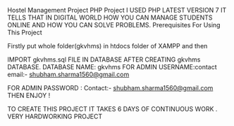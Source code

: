 Hostel Management Project 
PHP Project
I USED PHP LATEST VERSION 7 
IT TELLS THAT IN DIGITAL WORLD HOW YOU CAN MANAGE STUDENTS ONLINE AND HOW YOU CAN SOLVE PROBLEMS.
Prerequisites For Using This Project

Firstly put whole folder(gkvhms) in htdocs folder of XAMPP and then



IMPORT gkvhms.sql FILE IN DATABASE AFTER CREATING gkvhms DATABASE.
DATABASE NAME: gkvhms
FOR ADMIN USERNAME:contact email:- shubham.sharma1560@gmail.com

FOR ADMIN PASSWORD : Contact:- shubham.sharma1560@gmail.com
 THEN ENJOY !
 
 TO CREATE THIS PROJECT  IT TAKES 6 DAYS OF CONTINUOUS WORK . VERY HARDWORKING PROJECT
 

 
